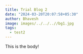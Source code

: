 ```yaml
---
title: Trial Blog 2
date: "2024-03-20T20:07:58+05:30"
author: Bhavesh
image: images/../../..//bg1.jpg
tags:
  - test2
---
```


This is the body!
